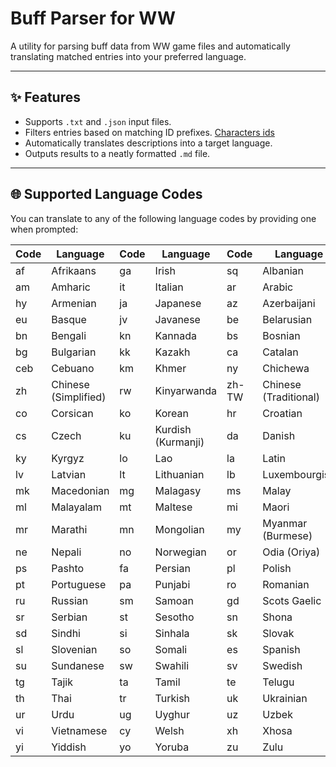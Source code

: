 # Buff Parser for WW

A utility for parsing buff data from WW game files and automatically translating matched entries into your preferred language.

---

## ✨ Features

- Supports `.txt` and `.json` input files.
- Filters entries based on matching ID prefixes. [Characters ids](https://github.com/yuhkix/wuwa-ids/blob/main/characters.md)
- Automatically translates descriptions into a target language.
- Outputs results to a neatly formatted `.md` file.

---

## 🌐 Supported Language Codes

You can translate to any of the following language codes by providing one when prompted:

| Code  | Language            | Code  | Language             | Code  | Language           |
|-------|---------------------|-------|----------------------|-------|--------------------|
| af    | Afrikaans           | ga    | Irish                | sq    | Albanian           |
| am    | Amharic             | it    | Italian              | ar    | Arabic             |
| hy    | Armenian            | ja    | Japanese             | az    | Azerbaijani        |
| eu    | Basque              | jv    | Javanese             | be    | Belarusian         |
| bn    | Bengali             | kn    | Kannada              | bs    | Bosnian            |
| bg    | Bulgarian           | kk    | Kazakh               | ca    | Catalan            |
| ceb   | Cebuano             | km    | Khmer                | ny    | Chichewa           |
| zh    | Chinese (Simplified)| rw    | Kinyarwanda          | zh-TW | Chinese (Traditional) |
| co    | Corsican            | ko    | Korean               | hr    | Croatian           |
| cs    | Czech               | ku    | Kurdish (Kurmanji)   | da    | Danish             |
| ky    | Kyrgyz              | lo    | Lao                  | la    | Latin              |
| lv    | Latvian             | lt    | Lithuanian           | lb    | Luxembourgish      |
| mk    | Macedonian          | mg    | Malagasy             | ms    | Malay              |
| ml    | Malayalam           | mt    | Maltese              | mi    | Maori              |
| mr    | Marathi             | mn    | Mongolian            | my    | Myanmar (Burmese)  |
| ne    | Nepali              | no    | Norwegian            | or    | Odia (Oriya)       |
| ps    | Pashto              | fa    | Persian              | pl    | Polish             |
| pt    | Portuguese          | pa    | Punjabi              | ro    | Romanian           |
| ru    | Russian             | sm    | Samoan               | gd    | Scots Gaelic       |
| sr    | Serbian             | st    | Sesotho              | sn    | Shona              |
| sd    | Sindhi              | si    | Sinhala              | sk    | Slovak             |
| sl    | Slovenian           | so    | Somali               | es    | Spanish            |
| su    | Sundanese           | sw    | Swahili              | sv    | Swedish            |
| tg    | Tajik               | ta    | Tamil                | te    | Telugu             |
| th    | Thai                | tr    | Turkish              | uk    | Ukrainian          |
| ur    | Urdu                | ug    | Uyghur               | uz    | Uzbek              |
| vi    | Vietnamese          | cy    | Welsh                | xh    | Xhosa              |
| yi    | Yiddish             | yo    | Yoruba               | zu    | Zulu               |
